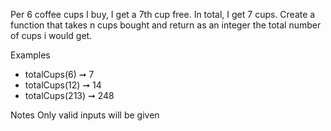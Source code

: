 Per 6 coffee cups I buy, I get a 7th cup free. In total, I get 7 cups. Create a function that takes n cups bought and return as an integer the total number of cups i would get.

Examples
-   totalCups(6) ➞ 7
-   totalCups(12) ➞ 14
-   totalCups(213) ➞ 248

Notes
Only valid inputs will be given